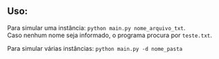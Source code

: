 ## Uso:

Para simular uma instância: `python main.py nome_arquivo_txt`.  
Caso nenhum nome seja informado, o programa procura por `teste.txt`.

Para simular várias instâncias: `python main.py -d nome_pasta` 
